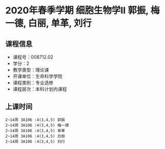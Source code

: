 # 2020年春季学期 细胞生物学II 郭振, 梅一德, 白丽, 单革, 刘行






## 课程信息

- 课程号：008712.02
- 学分：2
- 教学类型：理论课
- 开课单位：生命科学学院
- 课程类别：专业选修
- 课程层次：本科计划内课程

## 上课时间

```
2~14周 3A106 :4(3,4,5) 郭振
2~14周 3A106 :4(3,4,5) 梅一德
2~14周 3A106 :4(3,4,5) 单革
2~14周 3A106 :4(3,4,5) 白丽
2~14周 3A106 :4(3,4,5) 刘行
```

